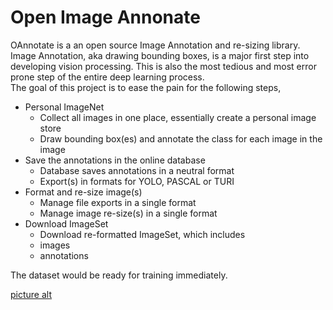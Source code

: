 # Open Image Annonate
OAnnotate is a an open source Image Annotation and re-sizing library. Image Annotation, aka drawing bounding boxes, is a major first step into developing vision processing. This is also the most tedious and most error prone step of the entire deep learning process.  
The goal of this project is to ease the pain for the following steps, 
* Personal ImageNet
  * Collect all images in one place, essentially create a personal image store
  * Draw bounding box(es) and annotate the class for each image in the image
* Save the annotations in the online database
  * Database saves annotations in a neutral format
  * Export(s) in formats for YOLO, PASCAL or TURI
* Format and re-size image(s) 
  * Manage file exports in a single format
  * Manage image re-size(s) in a single format 
* Download ImageSet
  * Download re-formatted ImageSet, which includes
   * images
   * annotations
 
 The dataset would be ready for training immediately. 
 
 [picture alt](http://www.brightlightpictures.com/assets/images/portfolio/thethaw_header.jpg "Title is optional")


